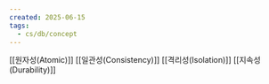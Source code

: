 ```yaml
---
created: 2025-06-15
tags:
  - cs/db/concept
---
```

[[원자성(Atomic)]]
[[일관성(Consistency)]]
[[격리성(Isolation)]]
[[지속성(Durability)]]
